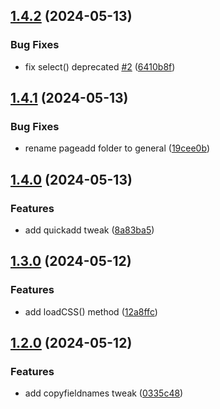 ## [1.4.2](https://github.com/baumrock/RockAdminTweaks/compare/v1.4.1...v1.4.2) (2024-05-13)


### Bug Fixes

* fix select() deprecated [#2](https://github.com/baumrock/RockAdminTweaks/issues/2) ([6410b8f](https://github.com/baumrock/RockAdminTweaks/commit/6410b8ffd1af6b085947fb2a16a4cb7bedf5740f))

## [1.4.1](https://github.com/baumrock/RockAdminTweaks/compare/v1.4.0...v1.4.1) (2024-05-13)


### Bug Fixes

* rename pageadd folder to general ([19cee0b](https://github.com/baumrock/RockAdminTweaks/commit/19cee0b1c4ed3a3dd887ab9e5d57d8dc47d957fb))

## [1.4.0](https://github.com/baumrock/RockAdminTweaks/compare/v1.3.0...v1.4.0) (2024-05-13)


### Features

* add quickadd tweak ([8a83ba5](https://github.com/baumrock/RockAdminTweaks/commit/8a83ba51c270dd29a48d159be58bfb9e76848973))

## [1.3.0](https://github.com/baumrock/RockAdminTweaks/compare/v1.2.0...v1.3.0) (2024-05-12)


### Features

* add loadCSS() method ([12a8ffc](https://github.com/baumrock/RockAdminTweaks/commit/12a8ffcdc1b421091584adf5f5358815a5a0b4b8))

## [1.2.0](https://github.com/baumrock/RockAdminTweaks/compare/v1.1.0...v1.2.0) (2024-05-12)


### Features

* add copyfieldnames tweak ([0335c48](https://github.com/baumrock/RockAdminTweaks/commit/0335c4816c3b6e0f272db3010bc801218d5e1117))

